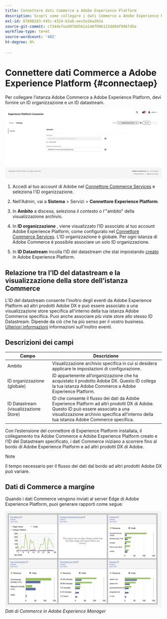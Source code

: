 ```yaml
---
title: Connettere dati Commerce a Adobe Experience Platform
description: Scopri come collegare i dati Commerce a Adobe Experience Platform.
exl-id: 87898283-545c-4324-b1ab-eec5e26a303a
source-git-commit: c7344efead97b0562a146f096123dd84f998fd5e
workflow-type: tm+mt
source-wordcount: '402'
ht-degree: 0%

---
```


# Connettere dati Commerce a Adobe Experience Platform {#connectaep}

Per collegare l’istanza Adobe Commerce a Adobe Experience Platform, devi fornire un ID organizzazione e un ID datastream.

![Configurazione del connettore di Experience Platform](assets/epc-config.png)

1. Accedi al tuo account di Adobe nel [Connettore Commerce Services](../landing/saas.md#organizationid) e seleziona l&#39;ID organizzazione.

1. Nell&#39;Admin, vai a **Sistema** > Servizi > **Connettore Experience Platform**.

1. In **Ambito** a discesa, seleziona il contesto o l&#39;&quot;ambito&quot; della visualizzazione archivio.

1. In **ID organizzazione** , viene visualizzato l’ID associato al tuo account Adobe Experience Platform, come configurato nel [Connettore Commerce Services](../landing/saas.md#organizationid). L&#39;ID organizzazione è globale. Per ogni istanza di Adobe Commerce è possibile associare un solo ID organizzazione.

1. In **ID Datastream** incolla l’ID del datastream che stai impostando [creato](https://experienceleague.adobe.com/docs/experience-platform/edge/datastreams/overview.html) in Adobe Experience Platform.

## Relazione tra l’ID del datastream e la visualizzazione della store dell’istanza Commerce

L&#39;ID del datastream consente l&#39;inoltro degli eventi da Adobe Experience Platform ad altri prodotti Adobe DX e può essere associato a una visualizzazione store specifica all&#39;interno della tua istanza Adobe Commerce specifica. Puoi anche associare più viste store allo stesso ID Datastream. Dipende da ciò che ha più senso per il vostro business. [Ulteriori informazioni](https://experienceleague.adobe.com/docs/experience-platform/edge/datastreams/overview.html?lang=en#event-forwarding-settings) informazioni sull&#39;inoltro eventi.

## Descrizioni dei campi

| Campo | Descrizione |
|--- |--- |
| Ambito | Visualizzazione archivio specifica in cui si desidera applicare le impostazioni di configurazione. |
| ID organizzazione (globale) | ID appartenente all’organizzazione che ha acquistato il prodotto Adobe DX. Questo ID collega la tua istanza Adobe Commerce a Adobe Experience Platform. |
| ID Datastream (visualizzazione Store) | ID che consente il flusso dei dati da Adobe Experience Platform ad altri prodotti DX di Adobe. Questo ID può essere associato a una visualizzazione archivio specifica all&#39;interno della tua istanza Adobe Commerce specifica. |

Con l’estensione del connettore di Experience Platform installata, il collegamento tra Adobe Commerce e Adobe Experience Platform creato e l’ID del Datastream specificato, i dati Commerce iniziano a scorrere fino al bordo di Adobe Experience Platform e ad altri prodotti DX di Adobe.

>[!NOTE]
>
> Il tempo necessario per il flusso dei dati dal bordo ad altri prodotti Adobe DX può variare.

## Dati di Commerce a margine

Quando i dati Commerce vengono inviati al server Edge di Adobe Experience Platform, puoi generare rapporti come segue:

![Dati di Commerce in Adobe Experience Manager](assets/aem-data-1.png)
_Dati di Commerce in Adobe Experience Manager_
